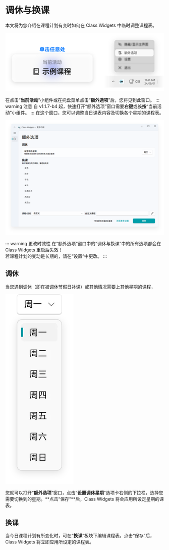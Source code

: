 # 调休与换课
本文将为您介绍在课程计划有变时如何在 Class Widgets 中临时调整课程表。

![](schdswap-intro.png)

在点击“**当前活动**”小组件或在托盘菜单点击“**额外选项**”后，您将见到此窗口。
::: warning 注意
自 v1.1.7-b4 起，快速打开“额外选项”窗口需要**右键**或**长按**“当前活动”小组件。
:::
在这个窗口，您可以调整当日课表内容及切换各个星期的课程表。

![](schdswap-window.png)

::: warning 更改时效性
在“额外选项”窗口中的“调休与换课”中的所有选项都会在 Class Widgets 重启后失效！  
若课程计划的变动是长期的，请在“设置”中更改。
:::

## 调休
当您遇到调休（即在被调休节假日补课）或其他情况需要上其他星期的课程，

![](schdswap-day.png)

您就可以打开“**额外选项**”窗口，点击“**设置调休星期**”选项卡右侧的下拉栏，选择您需要切换到的星期。**点击“保存”**后，Class Widgets 将会应用所设定星期的课表。

## 换课
当今日课程计划有所变化时，可在“**换课**”板块下编辑课程表。点击“保存”后，Class Widgets 将立即应用所设定的课程表。